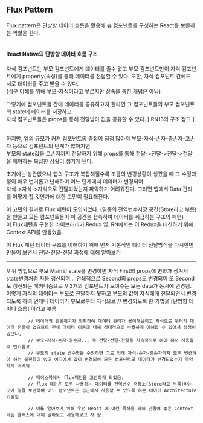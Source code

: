 ## Flux Pattern

Flux pattern은 단방향 데이터 흐름을 활용해 뷰 컴포넌트를 구성하는 React를 보완하는 역할을 한다.<br/><br/>
#### React Native의 단방향 데이터 흐름 구조 <br/> 
자식 컴포넌트는 부모 컴포넌트에게 데이터를 줄수 없고 부모 컴포넌트만이 자식 컴포넌트에게 property(속성)를 통해 데이터를 전달할 수 있다. 또한, 자식 컴포넌트 간에도 서로 데이터를 주고 받을 수 있다.<br/>
(쉬운 이해를 위해 부모-자식이라고 부르지만 상속을 통한 개념은 아님)<br/>

그렇기에 컴포넌트들 간에 데이터를 공유하고자 한다면 그 컴포넌트들의 부모 컴포넌트의 state에 데이터를 저장하고<br/>
자식 컴포넌트들은 props를 통해 전달받아 값을 공유할 수 있다. [ RN13의 구조 참고 ]<br/><br/>

하지만, 앱의 규모가 커져 컴포넌트의 중첩이 점점 많아져 부모-자식-손자-증손자-고손자 등으로 컴포넌트의 단계가 많아지면<br/>
부모의 state값을 고손자까지 전달하기 위해 props를 통해 전달->전달->전달->전달 을 해야하는 복잡한 상황이 생기게 된다.<br/>

초기에는 상관없으나 앱의 구조가 복잡해질수록 조금의 변경상황이 생겼을 때 그 수정과정이 매우 번거롭고 난해하며 어느 단계에서 데이터가 변경되어<br/>
자식->자식->자식으로 전달되었는지 파악하기 어려워진다. 그러면 앱에서 Data 관리를 어떻게 할 것인가에 대한 고민이 필요해진다.<br/>

이 고민의 결과로 Flux 패턴이 도입되었다. (일종의 전역변수저장 공간(Store라고 부름)을 만들고 모든 컴포넌트들이 이 공간을 접속하여 데이터를 취급하는 구조의 패턴)<br/>
이 Flux패턴을 구현한 라이브러리가 Redux 임. RN에서는 이 Redux을 대신하기 위해 Context API를 만들었음.

이 Flux 패턴 데이터 구조를 이해하기 위해 먼저 기본적인 데이터 전달방식을 다시한번 만들어 보면서 전달-전달-전달 과정에 대해 알아보기





* * *




// 위 방법으로 부모 Main의 state를 변경하면 자식 First의 props에 변화가 생겨서 state변경처럼 자동 갱신되며... 연쇄적으로 Second의 props도 변경되어 또 Second도 갱신되는 메커니즘으로
            // 3개의 컴포넌트가 보여주는 모든 data가 동시에 변경됨. 이렇게 자식의 데이터는 부모로 전달하지 못하고 부모의 값이 자식에게 전달되면서 변경되도록 하여 언제나 데이터가 부모로부터 자식으로
            // 변경되도록 한 기법을 [단방향 데이터 흐름] 이라고 부름 

            // 데이터의 원본위치가 정확하여 데이터 관리가 용이해보이고 자식으로 부터의 데이터 전달이 없으므로 전체 데이터 이동에 대해 상대적으로 수월하게 이해할 수 있어서 장점이 있으나.
            // 부모-자식-손자-증손자... 로 전달-전달-전달을 지속적으로 해야 해서 사용할 때 번거롭고
            // 부모의 state 변수명을 수정하면 그로 인해 자식-손자-증손자까지 모두 변경해야 하는 불편함이 있고 어디에서 값이 변경되어 모든 컴포넌트의 데이터가 변경되었는지 파악하지 어려워..

            // 페이스북에서 flux패턴을 고안하게 되었음.
            // flux 패턴은 모두 사용하는 데이터를 전역변수 저장소(Store라고 부름)라는 곳에 일괄 보관하여 어느 컴포넌트든 접근해서 사용할 수 있도록 하는 데이터 Architecture 기술임

            // 이를 알아보기 위해 우선 React 에 이런 목적을 위해 만들어 놓은 Context 라는 클래스에 대해 알아보고 사용해보고 자 함.
